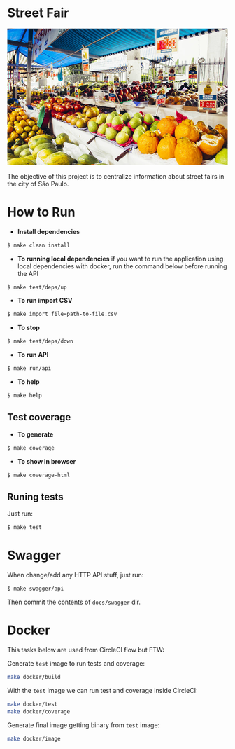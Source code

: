 # Street Fair

![Street Fair](docs/street-fair.jpeg)

The objective of this project is to centralize information about street fairs in the city of São Paulo.

# How to Run

* **Install dependencies**

``` bash
$ make clean install
```

* **To running local dependencies** if you want to run the application using local dependencies with docker, run the command below before running the API

``` bash
$ make test/deps/up
```

* **To run import CSV**

``` bash
$ make import file=path-to-file.csv
```

* **To stop**

``` bash
$ make test/deps/down
```

* **To run API**

``` bash
$ make run/api
```
* **To help**

``` bash
$ make help
```

## Test coverage

* **To generate**
``` bash
$ make coverage
```

* **To show in browser**
``` bash
$ make coverage-html
```

## Runing tests
Just run:
``` bash
$ make test
```

# Swagger

When change/add any HTTP API stuff, just run:

``` bash
$ make swagger/api 
```

Then commit the contents of `docs/swagger` dir.


# Docker

This tasks below are used from CircleCI flow but FTW:

Generate `test` image to run tests and coverage:

```sh
make docker/build
```

With the `test` image we can run test and coverage inside CircleCI:

```sh
make docker/test
make docker/coverage
```

Generate final image getting binary from `test` image:

```sh
make docker/image
```
